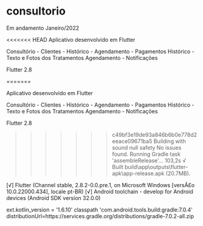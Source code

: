 # consultorio

Em andamento Janeiro/2022

<<<<<<< HEAD
Aplicativo desenvolvido em Flutter

Consultório - Clientes - Histórico - Agendamento - Pagamentos
Histórico - Texto e Fotos dos Tratamentos
Agendamento - Notificações

Flutter 2.8

=======

Aplicativo desenvolvido em Flutter

Consultório - Clientes - Histórico - Agendamento - Pagamentos
Histórico - Texto e Fotos dos Tratamentos
Agendamento - Notificações

Flutter 2.8

>>>>>>> c49bf3e19de93a846b6b0e778d2eeace09671ba5
Building with sound null safety 
No issues found.
Running Gradle task 'assembleRelease'...                          103,2s
√  Built build\app\outputs\flutter-apk\app-release.apk (20.7MB).

[√] Flutter (Channel stable, 2.8.2-0.0.pre.1, on Microsoft Windows [versÃ£o 10.0.22000.434], locale pt-BR)
[√] Android toolchain - develop for Android devices (Android SDK version 32.0.0)

ext.kotlin_version = '1.6.10'
classpath 'com.android.tools.build:gradle:7.0.4'
distributionUrl=https\://services.gradle.org/distributions/gradle-7.0.2-all.zip

